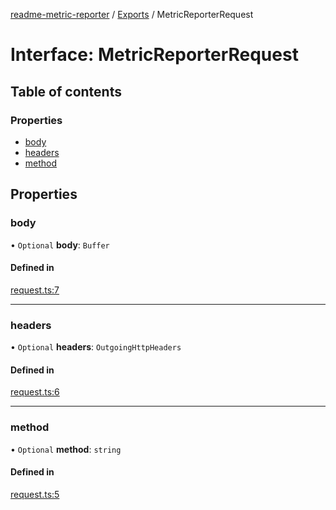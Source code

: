[readme-metric-reporter](../README.md) / [Exports](../modules.md) / MetricReporterRequest

# Interface: MetricReporterRequest

## Table of contents

### Properties

- [body](MetricReporterRequest.md#body)
- [headers](MetricReporterRequest.md#headers)
- [method](MetricReporterRequest.md#method)

## Properties

### body

• `Optional` **body**: `Buffer`

#### Defined in

[request.ts:7](https://github.com/igrek8/readme-metric-reporter/blob/2a81fee/src/request.ts#L7)

___

### headers

• `Optional` **headers**: `OutgoingHttpHeaders`

#### Defined in

[request.ts:6](https://github.com/igrek8/readme-metric-reporter/blob/2a81fee/src/request.ts#L6)

___

### method

• `Optional` **method**: `string`

#### Defined in

[request.ts:5](https://github.com/igrek8/readme-metric-reporter/blob/2a81fee/src/request.ts#L5)
